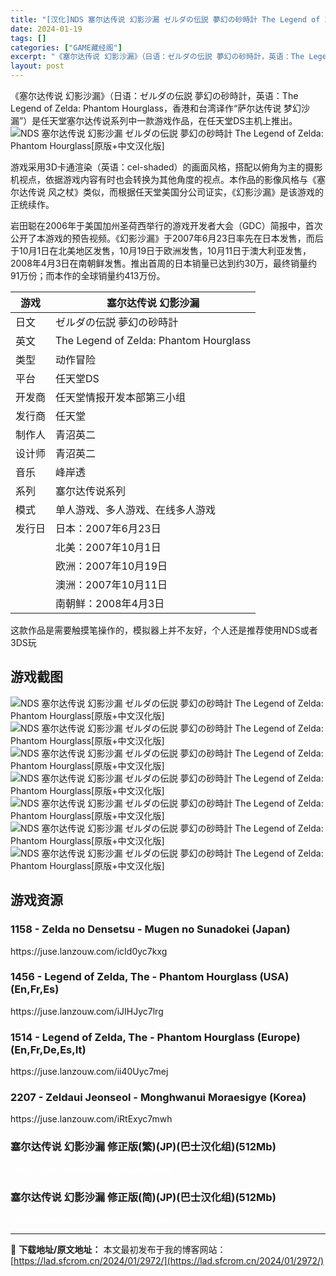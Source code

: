 ```yaml
---
title: "[汉化]NDS 塞尔达传说 幻影沙漏 ゼルダの伝説 夢幻の砂時計 The Legend of Zelda: Phantom Hourglass[原版+中文汉化版] 免费下载"
date: 2024-01-19
tags: []
categories: ["GAME藏经阁"]
excerpt: "《塞尔达传说 幻影沙漏》（日语：ゼルダの伝説 夢幻の砂時計，英语：The Legend of Zelda: Phantom Hourglass，香港和台湾译作“萨尔达传说 梦幻沙漏”）是任天堂塞尔达传说系列中一款游戏作品，在任天堂DS主机上推出。 游戏采用3D卡通渲染（英语：cel-shaded）的&hellip;"
layout: post
---
```


<div></div>
《塞尔达传说 幻影沙漏》（日语：ゼルダの伝説 夢幻の砂時計，英语：The Legend of Zelda: Phantom Hourglass，香港和台湾译作“萨尔达传说 梦幻沙漏”）是任天堂塞尔达传说系列中一款游戏作品，在任天堂DS主机上推出。

<img style="display: block; margin-left: auto; margin-right: auto;" title="NDS 塞尔达传说 幻影沙漏 游戏封面" src="https://lad.sfcrom.cn/wp-content/uploads/2024/01/20240118_65a8cf6f176dc.jpg" alt="NDS 塞尔达传说 幻影沙漏 ゼルダの伝説 夢幻の砂時計 The Legend of Zelda: Phantom Hourglass[原版+中文汉化版]" />

游戏采用3D卡通渲染（英语：cel-shaded）的画面风格，搭配以俯角为主的摄影机视点，依据游戏内容有时也会转换为其他角度的视点。本作品的影像风格与《塞尔达传说 风之杖》类似，而根据任天堂美国分公司证实，《幻影沙漏》是该游戏的正统续作。

岩田聪在2006年于美国加州圣荷西举行的游戏开发者大会（GDC）简报中，首次公开了本游戏的预告视频。《幻影沙漏》于2007年6月23日率先在日本发售，而后于10月1日在北美地区发售，10月19日于欧洲发售，10月11日于澳大利亚发售，2008年4月3日在南朝鲜发售。推出首周的日本销量已达到约30万，最终销量约91万份；而本作的全球销量约413万份。
<table>
<thead>
<tr>
<th>游戏</th>
<th>塞尔达传说 幻影沙漏</th>
</tr>
</thead>
<tbody>
<tr>
<td>日文</td>
<td>ゼルダの伝説 夢幻の砂時計</td>
</tr>
<tr>
<td>英文</td>
<td>The Legend of Zelda: Phantom Hourglass</td>
</tr>
<tr>
<td>类型</td>
<td>动作冒险</td>
</tr>
<tr>
<td>平台</td>
<td>任天堂DS</td>
</tr>
<tr>
<td>开发商</td>
<td>任天堂情报开发本部第三小组</td>
</tr>
<tr>
<td>发行商</td>
<td>任天堂</td>
</tr>
<tr>
<td>制作人</td>
<td>青沼英二</td>
</tr>
<tr>
<td>设计师</td>
<td>青沼英二</td>
</tr>
<tr>
<td>音乐</td>
<td>峰岸透</td>
</tr>
<tr>
<td>系列</td>
<td>塞尔达传说系列</td>
</tr>
<tr>
<td>模式</td>
<td>单人游戏、多人游戏、在线多人游戏</td>
</tr>
<tr>
<td>发行日</td>
<td>日本：2007年6月23日</td>
</tr>
<tr>
<td></td>
<td>北美：2007年10月1日</td>
</tr>
<tr>
<td></td>
<td>欧洲：2007年10月19日</td>
</tr>
<tr>
<td></td>
<td>澳洲：2007年10月11日</td>
</tr>
<tr>
<td></td>
<td>南朝鲜：2008年4月3日</td>
</tr>
</tbody>
</table>
这款作品是需要触摸笔操作的，模拟器上并不友好，个人还是推荐使用NDS或者3DS玩

<a name="ci_title0"></a>
<h2>游戏截图</h2>
<img style="display: block; margin-left: auto; margin-right: auto;" title="NDS 塞尔达传说 幻影沙漏游戏截图" src="https://lad.sfcrom.cn/wp-content/uploads/2024/01/20240118_65a8cf6f3a4c2.jpg" alt="NDS 塞尔达传说 幻影沙漏 ゼルダの伝説 夢幻の砂時計 The Legend of Zelda: Phantom Hourglass[原版+中文汉化版]" />
<img style="display: block; margin-left: auto; margin-right: auto;" title="NDS 塞尔达传说 幻影沙漏游戏截图" src="https://lad.sfcrom.cn/wp-content/uploads/2024/01/20240118_65a8cf6f56c11.jpg" alt="NDS 塞尔达传说 幻影沙漏 ゼルダの伝説 夢幻の砂時計 The Legend of Zelda: Phantom Hourglass[原版+中文汉化版]" />
<img style="display: block; margin-left: auto; margin-right: auto;" title="NDS 塞尔达传说 幻影沙漏游戏截图" src="https://lad.sfcrom.cn/wp-content/uploads/2024/01/20240118_65a8cf6f6dbc0.jpg" alt="NDS 塞尔达传说 幻影沙漏 ゼルダの伝説 夢幻の砂時計 The Legend of Zelda: Phantom Hourglass[原版+中文汉化版]" />
<img style="display: block; margin-left: auto; margin-right: auto;" title="NDS 塞尔达传说 幻影沙漏游戏截图" src="https://lad.sfcrom.cn/wp-content/uploads/2024/01/20240118_65a8cf6f843d3.jpg" alt="NDS 塞尔达传说 幻影沙漏 ゼルダの伝説 夢幻の砂時計 The Legend of Zelda: Phantom Hourglass[原版+中文汉化版]" />
<img style="display: block; margin-left: auto; margin-right: auto;" title="NDS 塞尔达传说 幻影沙漏游戏截图" src="https://lad.sfcrom.cn/wp-content/uploads/2024/01/20240118_65a8cf6f9a756.jpg" alt="NDS 塞尔达传说 幻影沙漏 ゼルダの伝説 夢幻の砂時計 The Legend of Zelda: Phantom Hourglass[原版+中文汉化版]" />
<img style="display: block; margin-left: auto; margin-right: auto;" title="NDS 塞尔达传说 幻影沙漏游戏截图" src="https://lad.sfcrom.cn/wp-content/uploads/2024/01/20240118_65a8cf6facbca.jpg" alt="NDS 塞尔达传说 幻影沙漏 ゼルダの伝説 夢幻の砂時計 The Legend of Zelda: Phantom Hourglass[原版+中文汉化版]" />
<img style="display: block; margin-left: auto; margin-right: auto;" title="NDS 塞尔达传说 幻影沙漏游戏截图" src="https://lad.sfcrom.cn/wp-content/uploads/2024/01/20240118_65a8cf6fc2c57.jpg" alt="NDS 塞尔达传说 幻影沙漏 ゼルダの伝説 夢幻の砂時計 The Legend of Zelda: Phantom Hourglass[原版+中文汉化版]" />

<a name="ci_title1"></a>
<h2>游戏资源</h2>
<a name="ci_title2"></a>
<h3>1158 - Zelda no Densetsu - Mugen no Sunadokei (Japan)</h3>
https://juse.lanzouw.com/icId0yc7kxg

<a name="ci_title3"></a>
<h3>1456 - Legend of Zelda, The - Phantom Hourglass (USA) (En,Fr,Es)</h3>
https://juse.lanzouw.com/iJIHJyc7lrg

<a name="ci_title4"></a>
<h3>1514 - Legend of Zelda, The - Phantom Hourglass (Europe) (En,Fr,De,Es,It)</h3>
https://juse.lanzouw.com/ii40Uyc7mej

<a name="ci_title5"></a>
<h3>2207 - Zeldaui Jeonseol - Monghwanui Moraesigye (Korea)</h3>
https://juse.lanzouw.com/iRtExyc7mwh

<a name="ci_title6"></a>
<h3>塞尔达传说 幻影沙漏 修正版(繁)(JP)(巴士汉化组)(512Mb)</h3>
<span style="color: #ffffff;">https://juse.lanzouw.com/izNQOyc7nfg</span>

<a name="ci_title7"></a>
<h3>塞尔达传说 幻影沙漏 修正版(简)(JP)(巴士汉化组)(512Mb)</h3>
<span style="color: #ffffff;">https://juse.lanzouw.com/i8dpRyc96ef</span>

---
📖 **下载地址/原文地址：** 本文最初发布于我的博客网站：[https://lad.sfcrom.cn/2024/01/2972/](https://lad.sfcrom.cn/2024/01/2972/)
